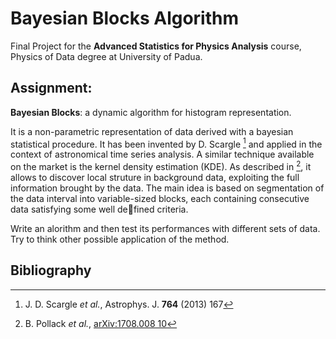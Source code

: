 # Bayesian Blocks Algorithm
Final Project for the **Advanced Statistics for Physics Analysis** course, Physics of Data degree at University of Padua.

## Assignment:
**Bayesian Blocks**: a dynamic algorithm for histogram representation.

It is a non-parametric representation of data derived with a bayesian statistical procedure. It has been
invented by D. Scargle [^1] and applied in the context of astronomical time series analysis. A similar
technique available on the market is the kernel density estimation (KDE). As described in [^2], it allows
to discover local struture in background data, exploiting the full information brought by the data.
The main idea is based on segmentation of the data interval into variable-sized blocks, each containing
consecutive data satisfying some well defined criteria.

Write an alorithm and then test its performances with different sets of data.
Try to think other possible application of the method.

## Bibliography
[^1]: J. D. Scargle *et al.*, Astrophys. J. **764** (2013) 167  
[^2]: B. Pollack *et al.*, [arXiv:1708.008 10](https://arxiv.org/abs/1708.00810)  
[^3]: J. D. Scargle *et al.*, Astrophys. J. **504** (1998) 405

